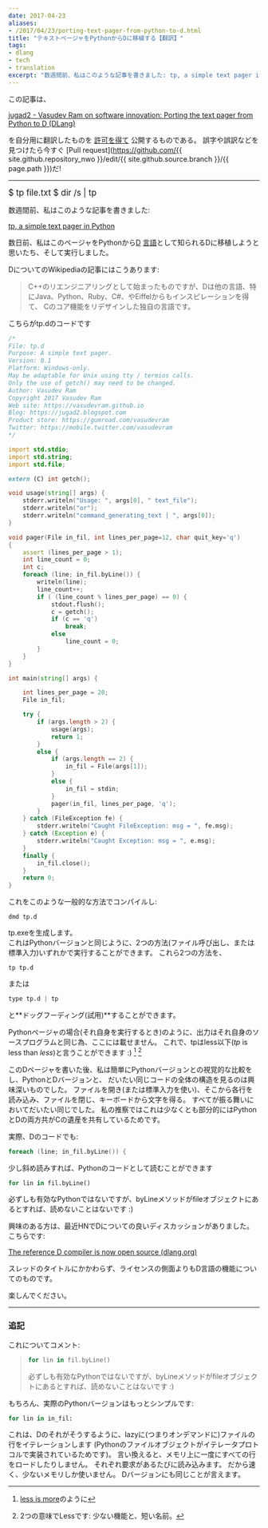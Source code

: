 ```yaml
---
date: 2017-04-23
aliases:
- /2017/04/23/porting-text-pager-from-python-to-d.html
title: "テキストページャをPythonからDに移植する【翻訳】"
tags:
- dlang
- tech
- translation
excerpt: "数週間前、私はこのような記事を書きました: tp, a simple text pager in Python 数日前、私はこのページャをPythonからD 言語として知られるDに移植しようと思いたち、そして実行しました。"
---
```


この記事は、

[jugad2 - Vasudev Ram on software innovation: Porting the text pager from Python to D (DLang)](https://jugad2.blogspot.jp/2017/04/porting-text-pager-from-python-to-d.html)

を自分用に翻訳したものを
[許可を得て](https://jugad2.blogspot.com/2017/04/porting-text-pager-from-python-to-d.html?showComment=1492862188174#c3380262533412109352)
公開するものである。
誤字や誤訳などを見つけたら今すぐ
[Pull request](https://github.com/{{ site.github.repository_nwo }}/edit/{{ site.github.source.branch }}/{{ page.path }})だ!

---

<big>
 $ tp file.txt  
 $ dir /s | tp
</big>

数週間前、私はこのような記事を書きました:

[tp, a simple text pager in Python](https://jugad2.blogspot.in/2017/02/tp-simple-text-pager-in-python.html)

数日前、私はこのページャをPythonから[D](https://dlang.org/)
[言語](https://en.wikipedia.org/wiki/D_(programming_language))として知られるDに移植しようと思いたち、そして実行しました。

DについてのWikipediaの記事にはこうあります:

 > C++のリエンジニアリングとして始まったものですが、Dは他の言語、特にJava、Python、Ruby、C#、やEiffelからもインスピレーションを得て、
 > Cのコア機能をリデザインした独自の言語です。

こちらがtp.dのコードです

```d
/*
File: tp.d
Purpose: A simple text pager.
Version: 0.1
Platform: Windows-only.
May be adaptable for Unix using tty / termios calls.
Only the use of getch() may need to be changed.
Author: Vasudev Ram
Copyright 2017 Vasudev Ram
Web site: https://vasudevram.github.io
Blog: https://jugad2.blogspot.com
Product store: https://gumroad.com/vasudevram
Twitter: https://mobile.twitter.com/vasudevram
*/

import std.stdio;
import std.string;
import std.file;

extern (C) int getch();

void usage(string[] args) {
    stderr.writeln("Usage: ", args[0], " text_file");
    stderr.writeln("or");
    stderr.writeln("command_generating_text | ", args[0]);
}

void pager(File in_fil, int lines_per_page=12, char quit_key='q')
{
    assert (lines_per_page > 1);
    int line_count = 0;
    int c;
    foreach (line; in_fil.byLine()) {
        writeln(line);
        line_count++;
        if ( (line_count % lines_per_page) == 0) {
            stdout.flush();
            c = getch();
            if (c == 'q')
                break;
            else
                line_count = 0;
        }
    }
}

int main(string[] args) {

    int lines_per_page = 20;
    File in_fil;

    try {
        if (args.length > 2) {
            usage(args);
            return 1;
        }
        else {
            if (args.length == 2) {
                in_fil = File(args[1]);
            }
            else {
                in_fil = stdin;
            }
            pager(in_fil, lines_per_page, 'q');
        }
    } catch (FileException fe) {
        stderr.writeln("Caught FileException: msg = ", fe.msg);
    } catch (Exception e) {
        stderr.writeln("Caught Exception: msg = ", e.msg);
    }
    finally {
        in_fil.close();
    }
    return 0;
}
```

これをこのような一般的な方法でコンパイルし:

```console
dmd tp.d
```

tp.exeを生成します。  
これはPythonバージョンと同じように、2つの方法(ファイル呼び出し、または標準入力)いずれかで実行することができます。
これら2つの方法を、

```console
tp tp.d
```

または

```d
type tp.d | tp
```

と**ドッグフーディング(試用)**することができます。

Pythonページャの場合(それ自身を実行するとき)のように、出力はそれ自身のソースプログラムと同じ為、ここには載せません。
これで、tpはless以下(*tp* is less than *less*)と言うことができます :) [^1] [^2]

[^1]: [less is more](https://en.wikipedia.org/wiki/Less_(Unix)#History)のように
[^2]: 2つの意味でLessです: 少ない機能と、短い名前。

このDページャを書いた後、私は簡単にPythonバージョンとの視覚的な比較をし、PythonとDバージョンと、
だいたい同じコードの全体の構造を見るのは興味深いものでした。
ファイルを開き(または標準入力を使い)、そこから各行を読み込み、ファイルを閉じ、キーボードから文字を得る。
すべてが振る舞いにおいてだいたい同じでした。
私の推察ではこれは少なくとも部分的にはPythonとDの両方共がCの遺産を共有しているためです。

実際、Dのコードでも:

```d
foreach (line; in_fil.byLine()) {
```

少し斜め読みすれば、Pythonのコードとして読むことができます

```python
for lin in fil.byLine()
```

必ずしも有効なPythonではないですが、byLineメソッドがfileオブジェクトにあるとすれば、読めないことはないです :)

興味のある方は、最近HNでDについての良いディスカッションがありました。こちらです:

[The reference D compiler is now open source (dlang.org)](https://news.ycombinator.com/item?id=14060846)

スレッドのタイトルにかかわらず、ライセンスの側面よりもD言語の機能についてのものです。

楽しんでください。

---

### 追記

これについてコメント:

> ```python
> for lin in fil.byLine()
> ```
>
>必ずしも有効なPythonではないですが、byLineメソッドがfileオブジェクトにあるとすれば、読めないことはないです :)

もちろん、実際のPythonバージョンはもっとシンプルです:

```python
for lin in in_fil:
```

これは、Dのそれがそうするように、lazyに(つまりオンデマンドに)ファイルの行をイテレーションします
(Pythonのファイルオブジェクトがイテレータプロトコルで実装されているためです)。
言い換えると、メモリ上に一度にすべての行をロードしたりしません。
それぞれ要求があるたびに読み込みます。
だから速く、少ないメモリしか使いません。
Dバージョンにも同じことが言えます。
